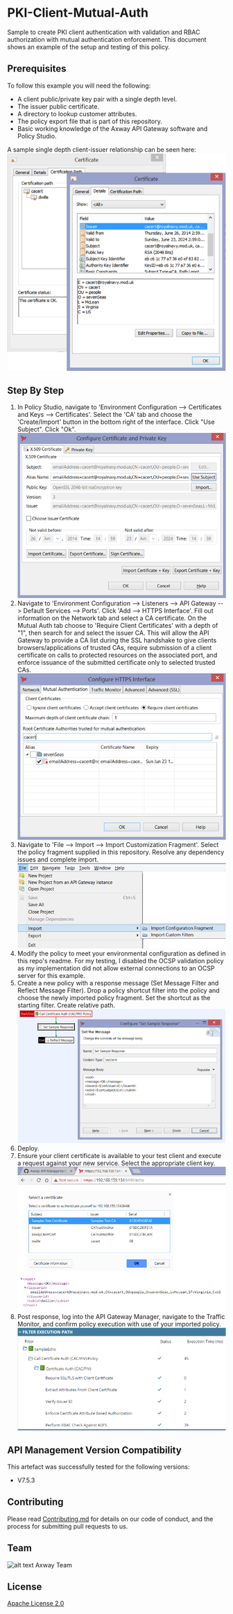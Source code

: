 # PKI-Client-Mutual-Auth
Sample to create PKI client authentication with validation and RBAC authorization with mutual authentication enforcement. This document shows an example of the setup and testing of this policy.

## Prerequisites

To follow this example you will need the following:

- A client public/private key pair with a single depth level.
- The issuer public certificate.
- A directory to lookup customer attributes.
- The policy export file that is part of this repository.
- Basic working knowledge of the Axway API Gateway software and Policy Studio.

A sample single depth client-issuer relationship can be seen here:
![alt text](https://github.com/Axway-API-Management-Plus/PKI_Client_Mutual_Auth/blob/master/example/src/certificateChain.png "Certificate and Issuer")

## Step By Step

1. In Policy Studio, navigate to 'Environment Configuration --> Certificates and Keys --> Certificates'. Select the 'CA' tab and choose the 'Create/Import' button in the bottom right of the interface. Click "Use Subject". Click "Ok".
![alt text](https://github.com/Axway-API-Management-Plus/PKI_Client_Mutual_Auth/blob/master/example/src/cacertImport.png "Configure CA Trust")
2. Navigate to 'Environment Configuration --> Listeners --> API Gateway --> Default Services --> Ports'. Click 'Add --> HTTPS Interface'. Fill out information on the Network tab and select a CA certificate. On the Mutual Auth tab choose to 'Require Client Certificates' with a depth of "1", then search for and select the issuer CA. This will allow the API Gateway to provide a CA list during the SSL handshake to give clients browsers/applications of trusted CAs, require submission of a client certificate on calls to protected resources on the associated port, and enforce issuance of the submitted certificate only to selected trusted CAs.
![alt text](https://github.com/Axway-API-Management-Plus/PKI_Client_Mutual_Auth/blob/master/example/src/mutualAuth.png "Configure Mutual Auth")
3. Navigate to 'File --> Import --> Import Customization Fragment'. Select the policy fragment supplied in this repository. Resolve any dependency issues and complete import.
![alt text](https://github.com/Axway-API-Management-Plus/PKI_Client_Mutual_Auth/blob/master/example/src/importFrag.png "Import Policy Fragment")
4. Modify the policy to meet your environmental configuration as defined in this repo's readme. For my testing, I disabled the OCSP validation policy as my implementation did not allow external connections to an OCSP server for this example.
5. Create a new policy with a response message (Set Message Filter and Reflect Message Filter). Drop a policy shortcut filter into the policy and choose the newly imported policy fragment. Set the shortcut as the starting filter. Create relative path.
![alt text](https://github.com/Axway-API-Management-Plus/PKI_Client_Mutual_Auth/blob/master/example/src/sampleEchoPolicy.png "Sample Echo Policy")
6. Deploy.
7. Ensure your client certificate is available to your test client and execute a request against your new service. Select the appropriate client key.
![alt text](https://github.com/Axway-API-Management-Plus/PKI_Client_Mutual_Auth/blob/master/example/src/response.png "Example Request/Response")
8. Post response, log into the API Gateway Manager, navigate to the Traffic Monitor, and confirm policy execution with use of your imported policy.
![alt text](https://github.com/Axway-API-Management-Plus/PKI_Client_Mutual_Auth/blob/master/example/src/trafficMonitor.png "Traffic Monitor")

## API Management Version Compatibility
This artefact was successfully tested for the following versions:
- V7.5.3

## Contributing

Please read [Contributing.md](https://github.com/Axway-API-Management/Common/blob/master/Contributing.md) for details on our code of conduct, and the process for submitting pull requests to us.


## Team

![alt text][Axwaylogo] Axway Team

[Axwaylogo]: https://github.com/Axway-API-Management/Common/blob/master/img/AxwayLogoSmall.png  "Axway logo"


## License
[Apache License 2.0](/LICENSE)
